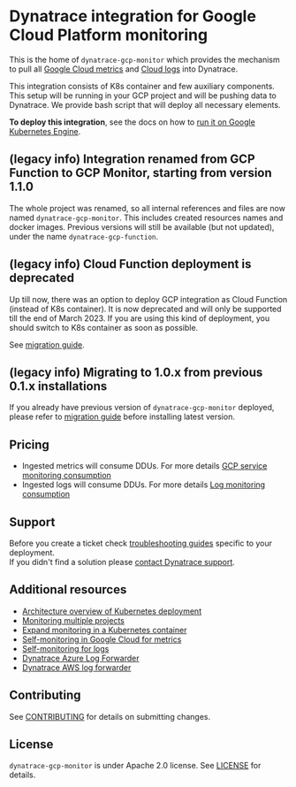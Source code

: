 # Dynatrace integration for Google Cloud Platform monitoring

This is the home of `dynatrace-gcp-monitor` which provides the mechanism to pull all [Google Cloud metrics](https://cloud.google.com/monitoring/api/metrics_gcp) and  [Cloud logs](https://cloud.google.com/logging/docs)  into Dynatrace. 

This integration consists of K8s container and few auxiliary components. This setup will be running in your GCP project and will be pushing data to Dynatrace. We provide bash script that will deploy all necessary elements.

**To deploy this integration**, see the docs on how to [run it on Google Kubernetes Engine](https://www.dynatrace.com/support/help/shortlink/deploy-k8).

## (legacy info) Integration renamed from GCP Function to GCP Monitor, starting from version 1.1.0
The whole project was renamed, so all internal references and files are now named `dynatrace-gcp-monitor`. This includes created resources names and docker images.
Previous versions will still be available (but not updated), under the name `dynatrace-gcp-function`.


## (legacy info) Cloud Function deployment is deprecated
Up till now, there was an option to deploy GCP integration as Cloud Function (instead of K8s container). It is now deprecated and will only be supported till the end of March 2023. If you are using this kind of deployment, you should switch to K8s container as soon as possible.

See [migration guide](https://www.dynatrace.com/support/help/shortlink/migrate-gcp-function-1-to-k8s-1).

## (legacy info) Migrating to 1.0.x from previous 0.1.x installations
If you already have previous version of `dynatrace-gcp-monitor` deployed, please refer to [migration guide](./MIGRATION-V1.md) before installing latest version.

## Pricing
- Ingested metrics will consume DDUs. For more details [GCP service monitoring consumption](https://www.dynatrace.com/support/help/shortlink/metric-cost-calculation#which-built-in-metrics-consume-ddus)
- Ingested logs will consume DDUs. For more details [Log monitoring consumption](https://www.dynatrace.com/support/help/shortlink/calculate-log-consumption)

## Support
Before you create a ticket check [troubleshooting guides](https://www.dynatrace.com/support/help/shortlink/deploy-k8#troubleshoot) specific to your deployment.  
If you didn't find a solution please [contact Dynatrace support](https://www.dynatrace.com/support/contact-support/). 


## Additional resources
- [Architecture overview of Kubernetes deployment](./docs/k8s.md)
- [Monitoring multiple projects](https://www.dynatrace.com/support/help/shortlink/gcp-projects)
- [Expand monitoring in a Kubernetes container](https://www.dynatrace.com/support/help/shortlink/expand-k8s)
- [Self-monitoring in Google Cloud for metrics](https://www.dynatrace.com/support/help/shortlink/self-mon-gcp)
- [Self-monitoring for logs](docs/sfm_log.MD)
- [Dynatrace Azure Log Forwarder](https://github.com/dynatrace-oss/dynatrace-azure-log-forwarder)
- [Dynatrace AWS log forwarder](https://github.com/dynatrace-oss/dynatrace-aws-log-forwarder)

## Contributing

See [CONTRIBUTING](CONTRIBUTING.md) for details on submitting changes.

## License

`dynatrace-gcp-monitor` is under Apache 2.0 license. See [LICENSE](LICENSE.md) for details.
